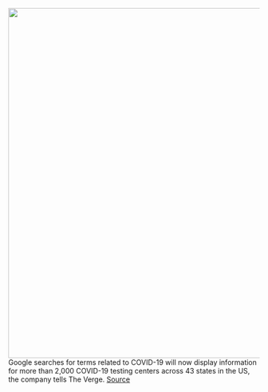 <img src='https://cdn.vox-cdn.com/thumbor/fgxfk4fzFgBd_F7dbIYI2TFRDEw=/0x0:2040x1360/1200x800/filters:focal(857x517:1183x843)/cdn.vox-cdn.com/uploads/chorus_image/image/66671083/acastro_180427_1777_0001.0.jpg' width='700px' /><br/>
Google searches for terms related to COVID-19 will now display information for more than 2,000 COVID-19 testing centers across 43 states in the US, the company tells The Verge.
<a href='https://www.theverge.com/2020/4/17/21225828/google-showing-covid-19-testing-centers-search-results'> Source <a/>